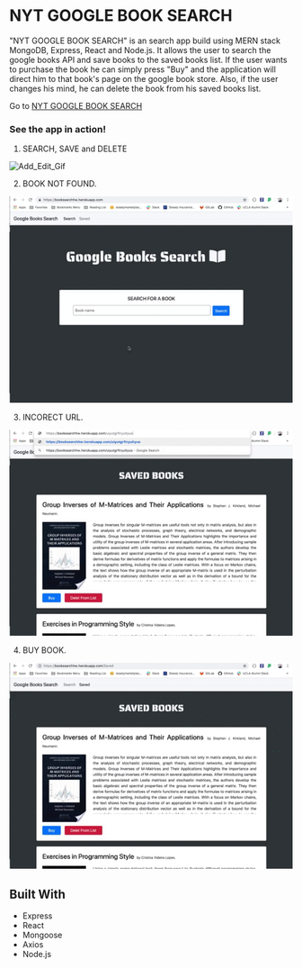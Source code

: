 # NYT GOOGLE BOOK SEARCH

"NYT GOOGLE BOOK SEARCH" is an search app build using MERN stack MongoDB, Express, React and Node.js. It allows the user to search the google books API and save books to the saved books list. If the user wants to purchase the book he can simply press "Buy" and the application will direct him to that book's page on the google book store. Also, if the user changes his mind, he can delete the book from his saved books list. 

Go to [NYT GOOGLE BOOK SEARCH](https://booksearchhw.herokuapp.com/)

### See the app in action!

1. SEARCH, SAVE and DELETE

![Add_Edit_Gif](README_GIFS/SSD.gif)

2. BOOK NOT FOUND.

![Home_Gif](README_GIFS/Notfound.gif)

3. INCORECT URL.

![Add_Edit_Gif](README_GIFS/Error.gif)


4. BUY BOOK.

![Login_Gif](README_GIFS/Buy.gif)


## Built With

* Express
* React
* Mongoose
* Axios
* Node.js
